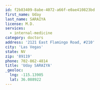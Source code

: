 ```yaml
---
id: f2b83409-8abe-4072-a66f-e0ae410823bd
first_name: Uday
last_name: SARAIYA
license: M.D.
services:
  - internal-medicine
category: doctors
address: '2121 East Flamingo Road, #210'
city: 'Las Vegas'
state: NV
zip: '89119'
phone: 702-862-4814
title: 'Uday SARAIYA'
_geoloc:
  lng: -115.13905
  lat: 36.088922
---
```

